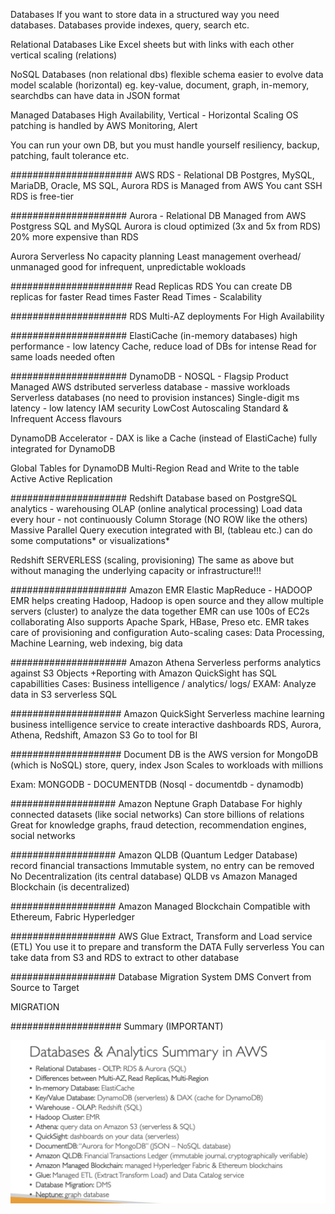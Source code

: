 Databases
If you want to store data in a structured way  you need databases.
Databases provide indexes, query, search etc.

Relational Databases
Like Excel sheets but with links with each other
vertical scaling
(relations)

NoSQL Databases (non relational dbs)
flexible schema
easier to evolve data model
scalable (horizontal)
eg. key-value, document, graph, in-memory, searchdbs
can have data in JSON format

Managed Databases
High Availability, Vertical - Horizontal Scaling
OS patching is handled by AWS
Monitoring, Alert

You can run your own DB, but you must handle yourself resiliency, backup, patching, fault tolerance etc.

######################
AWS RDS - Relational DB
Postgres, MySQL, MariaDB, Oracle, MS SQL, Aurora
RDS is Managed from AWS
You cant SSH
RDS is free-tier

#####################
Aurora - Relational DB
Managed from AWS
Postgress SQL and MySQL
Aurora is cloud optimized (3x and 5x from RDS)
20% more expensive than RDS

Aurora Serverless
No capacity planning
Least management overhead/ unmanaged
good for infrequent, unpredictable wokloads

######################
Read Replicas RDS
You can create DB replicas for faster Read times
Faster Read Times - Scalability

#####################
RDS Multi-AZ deployments 
For High Availability

#####################
ElastiCache (in-memory databases)
high performance - low latency
Cache, reduce load of DBs for intense Read
for same loads needed often

#####################
DynamoDB - NOSQL - Flagsip Product
Managed AWS 
dstributed serverless database - massive workloads
Serverless databases (no need to provision instances)
Single-digit ms latency - low latency
IAM security
LowCost 
Autoscaling
Standard & Infrequent Access flavours

DynamoDB Accelerator - DAX
is like a Cache (instead of ElastiCache)
fully integrated for DynamoDB

Global Tables for DynamoDB
Multi-Region Read and Write to the table
Active Active Replication


#####################
Redshift Database
based on PostgreSQL
analytics - warehousing
OLAP (online analytical processing)
Load data every hour - not continuously
Column Storage (NO ROW like the others)
Massive Parallel Query execution
integrated with BI, (tableau etc.) can do some computations* or visualizations*

Redshift SERVERLESS (scaling, provisioning)
The same as above but without managing the underlying capacity or infrastructure!!!


#####################
Amazon EMR
Elastic MapReduce - HADOOP
EMR helps creating Hadoop, Hadoop is open source and they allow multiple servers (cluster) to analyze the data together
EMR can use 100s of EC2s collaborating
Also supports Apache Spark, HBase, Preso etc.
EMR takes care of provisioning and configuration
Auto-scaling 
cases: Data Processing, Machine Learning, web indexing, big data

#####################
Amazon Athena
Serverless performs analytics against S3 Objects
+Reporting with Amazon QuickSight
has SQL capabillities
Cases: Business intelligence / analytics/ logs/ 
EXAM: Analyze data in S3 serverless SQL


####################
Amazon QuickSight
Serverless machine learning business intelligence service to create interactive dashboards
RDS, Aurora, Athena, Redshift, Amazon S3
Go to tool for BI

####################
Document DB is the AWS version for MongoDB (which is NoSQL)
store, query, index Json
Scales to workloads with millions

Exam: MONGODB - DOCUMENTDB
(Nosql - documentdb - dynamodb)

###################
Amazon Neptune
Graph Database
For highly connected datasets (like social networks)
Can store billions of relations
Great for knowledge graphs, fraud detection, recommendation engines, social networks

###################
Amazon QLDB (Quantum Ledger Database)
record financial transactions
Immutable system, no entry can be removed
No Decentralization (its central database)
QLDB vs Amazon Managed Blockchain (is decentralized)

###################
Amazon Managed Blockchain
Compatible with Ethereum, Fabric Hyperledger

###################
AWS Glue
Extract, Transform and Load service (ETL)
You use it to prepare and transform the DATA
Fully serverless
You can take data from S3 and RDS to extract to other database

###################
Database Migration System DMS
Convert from Source to Target 

MIGRATION

####################
Summary (IMPORTANT)

![](imgs/summary-dbs.png)




















 




